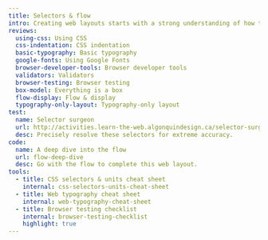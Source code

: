 ```yaml
---
title: Selectors & flow
intro: Creating web layouts starts with a strong understanding of how to select HTML elements using CSS and an even stronger understanding of how the browser’s flow works.
reviews:
  using-css: Using CSS
  css-indentation: CSS indentation
  basic-typography: Basic typography
  google-fonts: Using Google Fonts
  browser-developer-tools: Browser developer tools
  validators: Validators
  browser-testing: Browser testing
  box-model: Everything is a box
  flow-display: Flow & display
  typography-only-layout: Typography-only layout
test:
  name: Selector surgeon
  url: http://activities.learn-the-web.algonquindesign.ca/selector-surgeon/
  desc: Precisely resolve these selectors for extreme accuracy.
code:
  name: A deep dive into the flow
  url: flow-deep-dive
  desc: Go with the flow to complete this web layout.
tools:
  - title: CSS selectors & units cheat sheet
    internal: css-selectors-units-cheat-sheet
  - title: Web typography cheat sheet
    internal: web-typography-cheat-sheet
  - title: Browser testing checklist
    internal: browser-testing-checklist
    highlight: true
---
```

